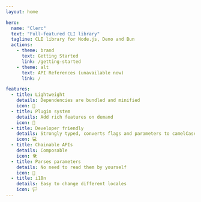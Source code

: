 ```yaml
---
layout: home

hero:
  name: "Clerc"
  text: "Full-featured CLI library"
  tagline: CLI library for Node.js, Deno and Bun
  actions:
    - theme: brand
      text: Getting Started
      link: /getting-started
    - theme: alt
      text: API References (unavailable now)
      link: /

features:
  - title: Lightweight
    details: Dependencies are bundled and minified
    icon: 🎈
  - title: Plugin system
    details: Add rich features on demand
    icon: 💉
  - title: Developer friendly
    details: Strongly typed, converts flags and parameters to camelCase
    icon: 💻
  - title: Chainable APIs
    details: Composable
    icon: 🛠️
  - title: Parses parameters
    details: No need to read them by yourself
    icon: 🧬
  - title: i18n
    details: Easy to change different locales
    icon: 🏳️
---
```

